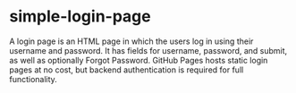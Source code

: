 # simple-login-page
A login page is an HTML page in which the users log in using their username and password. It has fields for username, password, and submit, as well as optionally Forgot Password. GitHub Pages hosts static login pages at no cost, but backend authentication is required for full functionality.
